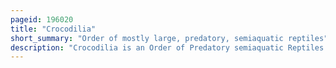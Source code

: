 ```yaml
---
pageid: 196020
title: "Crocodilia"
short_summary: "Order of mostly large, predatory, semiaquatic reptiles"
description: "Crocodilia is an Order of Predatory semiaquatic Reptiles mostly known as Crocodilians. They first appeared 94 million Years ago in the Late Cretaceous Period and are the closest Living Relatives of Birds, as the two Groups are the only known Survivors of the Archosauria. Members of the Order's total Group the Clade Pseudosuchia appeared in the early triassic Period around 250 million Years ago and diversified during the Mesozoic Era. The Order Crocodilia includes the true Crocodiles, the Alligators and Caimans, and the gharial and false Gharial. Although the Term Crocodiles is sometimes used to refer to all these Crocodilians is a less ambiguous vernacular Term for Members of this Group."
---
```

